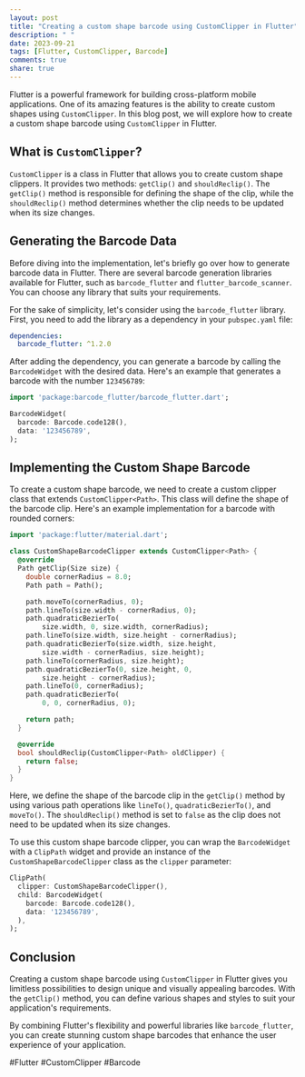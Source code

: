 ```yaml
---
layout: post
title: "Creating a custom shape barcode using CustomClipper in Flutter"
description: " "
date: 2023-09-21
tags: [Flutter, CustomClipper, Barcode]
comments: true
share: true
---
```


Flutter is a powerful framework for building cross-platform mobile applications. One of its amazing features is the ability to create custom shapes using `CustomClipper`. In this blog post, we will explore how to create a custom shape barcode using `CustomClipper` in Flutter.

## What is `CustomClipper`?

`CustomClipper` is a class in Flutter that allows you to create custom shape clippers. It provides two methods: `getClip()` and `shouldReclip()`. The `getClip()` method is responsible for defining the shape of the clip, while the `shouldReclip()` method determines whether the clip needs to be updated when its size changes.

## Generating the Barcode Data

Before diving into the implementation, let's briefly go over how to generate barcode data in Flutter. There are several barcode generation libraries available for Flutter, such as `barcode_flutter` and `flutter_barcode_scanner`. You can choose any library that suits your requirements.

For the sake of simplicity, let's consider using the `barcode_flutter` library. First, you need to add the library as a dependency in your `pubspec.yaml` file:

```yaml
dependencies:
  barcode_flutter: ^1.2.0
```

After adding the dependency, you can generate a barcode by calling the `BarcodeWidget` with the desired data. Here's an example that generates a barcode with the number `123456789`:

```dart
import 'package:barcode_flutter/barcode_flutter.dart';

BarcodeWidget(
  barcode: Barcode.code128(),
  data: '123456789',
);
```

## Implementing the Custom Shape Barcode

To create a custom shape barcode, we need to create a custom clipper class that extends `CustomClipper<Path>`. This class will define the shape of the barcode clip. Here's an example implementation for a barcode with rounded corners:

```dart
import 'package:flutter/material.dart';

class CustomShapeBarcodeClipper extends CustomClipper<Path> {
  @override
  Path getClip(Size size) {
    double cornerRadius = 8.0;
    Path path = Path();

    path.moveTo(cornerRadius, 0);
    path.lineTo(size.width - cornerRadius, 0);
    path.quadraticBezierTo(
        size.width, 0, size.width, cornerRadius);
    path.lineTo(size.width, size.height - cornerRadius);
    path.quadraticBezierTo(size.width, size.height,
        size.width - cornerRadius, size.height);
    path.lineTo(cornerRadius, size.height);
    path.quadraticBezierTo(0, size.height, 0,
        size.height - cornerRadius);
    path.lineTo(0, cornerRadius);
    path.quadraticBezierTo(
        0, 0, cornerRadius, 0);

    return path;
  }

  @override
  bool shouldReclip(CustomClipper<Path> oldClipper) {
    return false;
  }
}
```

Here, we define the shape of the barcode clip in the `getClip()` method by using various path operations like `lineTo()`, `quadraticBezierTo()`, and `moveTo()`. The `shouldReclip()` method is set to `false` as the clip does not need to be updated when its size changes.

To use this custom shape barcode clipper, you can wrap the `BarcodeWidget` with a `ClipPath` widget and provide an instance of the `CustomShapeBarcodeClipper` class as the `clipper` parameter:

```dart
ClipPath(
  clipper: CustomShapeBarcodeClipper(),
  child: BarcodeWidget(
    barcode: Barcode.code128(),
    data: '123456789',
  ),
);
```

## Conclusion

Creating a custom shape barcode using `CustomClipper` in Flutter gives you limitless possibilities to design unique and visually appealing barcodes. With the `getClip()` method, you can define various shapes and styles to suit your application's requirements.

By combining Flutter's flexibility and powerful libraries like `barcode_flutter`, you can create stunning custom shape barcodes that enhance the user experience of your application.

#Flutter #CustomClipper #Barcode